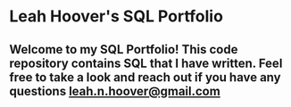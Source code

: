 # Leah Hoover's SQL Portfolio

## Welcome to my SQL Portfolio! This code repository contains SQL that I have written. Feel free to take a look and reach out if you have any questions leah.n.hoover@gmail.com
